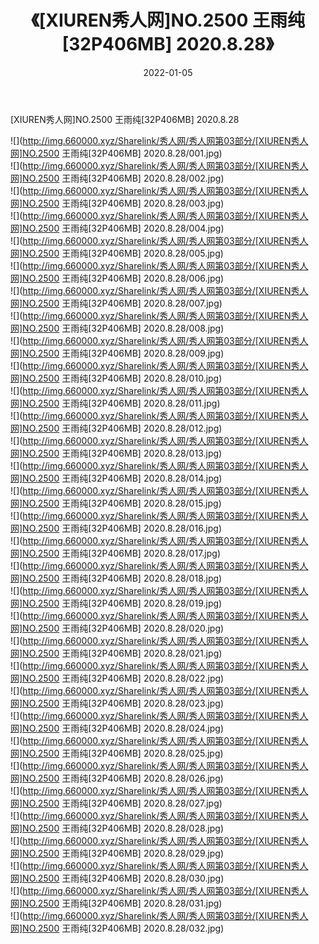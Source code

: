 ﻿---
layout: post
title:  《[XIUREN秀人网]NO.2500 王雨纯[32P406MB] 2020.8.28》
date:   2022-01-05
img: http://img.660000.xyz/Sharelink/秀人网/秀人网第03部分/[XIUREN秀人网]NO.2500 王雨纯[32P406MB] 2020.8.28/000.jpg
categories: [美女, 清纯, 唯美]
---

[XIUREN秀人网]NO.2500 王雨纯[32P406MB] 2020.8.28

 ![](http://img.660000.xyz/Sharelink/秀人网/秀人网第03部分/[XIUREN秀人网]NO.2500 王雨纯[32P406MB] 2020.8.28/001.jpg) <br>![](http://img.660000.xyz/Sharelink/秀人网/秀人网第03部分/[XIUREN秀人网]NO.2500 王雨纯[32P406MB] 2020.8.28/002.jpg) <br>![](http://img.660000.xyz/Sharelink/秀人网/秀人网第03部分/[XIUREN秀人网]NO.2500 王雨纯[32P406MB] 2020.8.28/003.jpg) <br>![](http://img.660000.xyz/Sharelink/秀人网/秀人网第03部分/[XIUREN秀人网]NO.2500 王雨纯[32P406MB] 2020.8.28/004.jpg) <br>![](http://img.660000.xyz/Sharelink/秀人网/秀人网第03部分/[XIUREN秀人网]NO.2500 王雨纯[32P406MB] 2020.8.28/005.jpg) <br>![](http://img.660000.xyz/Sharelink/秀人网/秀人网第03部分/[XIUREN秀人网]NO.2500 王雨纯[32P406MB] 2020.8.28/006.jpg) <br>![](http://img.660000.xyz/Sharelink/秀人网/秀人网第03部分/[XIUREN秀人网]NO.2500 王雨纯[32P406MB] 2020.8.28/007.jpg) <br>![](http://img.660000.xyz/Sharelink/秀人网/秀人网第03部分/[XIUREN秀人网]NO.2500 王雨纯[32P406MB] 2020.8.28/008.jpg) <br>![](http://img.660000.xyz/Sharelink/秀人网/秀人网第03部分/[XIUREN秀人网]NO.2500 王雨纯[32P406MB] 2020.8.28/009.jpg) <br>![](http://img.660000.xyz/Sharelink/秀人网/秀人网第03部分/[XIUREN秀人网]NO.2500 王雨纯[32P406MB] 2020.8.28/010.jpg) <br>![](http://img.660000.xyz/Sharelink/秀人网/秀人网第03部分/[XIUREN秀人网]NO.2500 王雨纯[32P406MB] 2020.8.28/011.jpg) <br>![](http://img.660000.xyz/Sharelink/秀人网/秀人网第03部分/[XIUREN秀人网]NO.2500 王雨纯[32P406MB] 2020.8.28/012.jpg) <br>![](http://img.660000.xyz/Sharelink/秀人网/秀人网第03部分/[XIUREN秀人网]NO.2500 王雨纯[32P406MB] 2020.8.28/013.jpg) <br>![](http://img.660000.xyz/Sharelink/秀人网/秀人网第03部分/[XIUREN秀人网]NO.2500 王雨纯[32P406MB] 2020.8.28/014.jpg) <br>![](http://img.660000.xyz/Sharelink/秀人网/秀人网第03部分/[XIUREN秀人网]NO.2500 王雨纯[32P406MB] 2020.8.28/015.jpg) <br>![](http://img.660000.xyz/Sharelink/秀人网/秀人网第03部分/[XIUREN秀人网]NO.2500 王雨纯[32P406MB] 2020.8.28/016.jpg) <br>![](http://img.660000.xyz/Sharelink/秀人网/秀人网第03部分/[XIUREN秀人网]NO.2500 王雨纯[32P406MB] 2020.8.28/017.jpg) <br>![](http://img.660000.xyz/Sharelink/秀人网/秀人网第03部分/[XIUREN秀人网]NO.2500 王雨纯[32P406MB] 2020.8.28/018.jpg) <br>![](http://img.660000.xyz/Sharelink/秀人网/秀人网第03部分/[XIUREN秀人网]NO.2500 王雨纯[32P406MB] 2020.8.28/019.jpg) <br>![](http://img.660000.xyz/Sharelink/秀人网/秀人网第03部分/[XIUREN秀人网]NO.2500 王雨纯[32P406MB] 2020.8.28/020.jpg) <br>![](http://img.660000.xyz/Sharelink/秀人网/秀人网第03部分/[XIUREN秀人网]NO.2500 王雨纯[32P406MB] 2020.8.28/021.jpg) <br>![](http://img.660000.xyz/Sharelink/秀人网/秀人网第03部分/[XIUREN秀人网]NO.2500 王雨纯[32P406MB] 2020.8.28/022.jpg) <br>![](http://img.660000.xyz/Sharelink/秀人网/秀人网第03部分/[XIUREN秀人网]NO.2500 王雨纯[32P406MB] 2020.8.28/023.jpg) <br>![](http://img.660000.xyz/Sharelink/秀人网/秀人网第03部分/[XIUREN秀人网]NO.2500 王雨纯[32P406MB] 2020.8.28/024.jpg) <br>![](http://img.660000.xyz/Sharelink/秀人网/秀人网第03部分/[XIUREN秀人网]NO.2500 王雨纯[32P406MB] 2020.8.28/025.jpg) <br>![](http://img.660000.xyz/Sharelink/秀人网/秀人网第03部分/[XIUREN秀人网]NO.2500 王雨纯[32P406MB] 2020.8.28/026.jpg) <br>![](http://img.660000.xyz/Sharelink/秀人网/秀人网第03部分/[XIUREN秀人网]NO.2500 王雨纯[32P406MB] 2020.8.28/027.jpg) <br>![](http://img.660000.xyz/Sharelink/秀人网/秀人网第03部分/[XIUREN秀人网]NO.2500 王雨纯[32P406MB] 2020.8.28/028.jpg) <br>![](http://img.660000.xyz/Sharelink/秀人网/秀人网第03部分/[XIUREN秀人网]NO.2500 王雨纯[32P406MB] 2020.8.28/029.jpg) <br>![](http://img.660000.xyz/Sharelink/秀人网/秀人网第03部分/[XIUREN秀人网]NO.2500 王雨纯[32P406MB] 2020.8.28/030.jpg) <br>![](http://img.660000.xyz/Sharelink/秀人网/秀人网第03部分/[XIUREN秀人网]NO.2500 王雨纯[32P406MB] 2020.8.28/031.jpg) <br>![](http://img.660000.xyz/Sharelink/秀人网/秀人网第03部分/[XIUREN秀人网]NO.2500 王雨纯[32P406MB] 2020.8.28/032.jpg) <br>